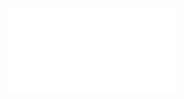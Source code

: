 ![Partitions](../../../../Attachments/2.%20Mathematics/4.%20Discrete%20mathematics/Order%20theory/Key%20concepts/Binary%20relation/IMG-20240212100314895.pdf)